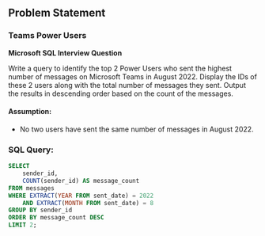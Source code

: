 ## Problem Statement 

### Teams Power Users  
**Microsoft SQL Interview Question**  

Write a query to identify the top 2 Power Users who sent the highest number of messages on Microsoft Teams in August 2022. Display the IDs of these 2 users along with the total number of messages they sent. Output the results in descending order based on the count of the messages.  

#### Assumption:  
- No two users have sent the same number of messages in August 2022.  

### SQL Query:

```sql
SELECT
    sender_id,
    COUNT(sender_id) AS message_count
FROM messages
WHERE EXTRACT(YEAR FROM sent_date) = 2022
    AND EXTRACT(MONTH FROM sent_date) = 8
GROUP BY sender_id
ORDER BY message_count DESC
LIMIT 2;
```


